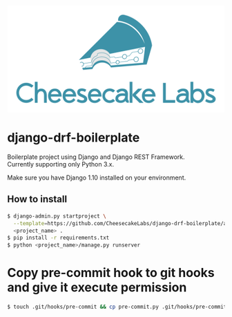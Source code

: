 ![Cheesecake](https://raw.githubusercontent.com/jonatasbaldin/cake/master/img/logo.png)

# django-drf-boilerplate
Boilerplate project using Django and Django REST Framework.  
Currently supporting only Python 3.x.

Make sure you have Django 1.10 installed on your environment.

## How to install

```bash
$ django-admin.py startproject \
  --template=https://github.com/CheesecakeLabs/django-drf-boilerplate/archive/master.zip \
  <project_name> .
$ pip install -r requirements.txt
$ python <project_name>/manage.py runserver
```

# Copy pre-commit hook to git hooks and give it execute permission
```bash
$ touch .git/hooks/pre-commit && cp pre-commit.py .git/hooks/pre-commit && chmod -x .git/hooks/pre-commit
```
